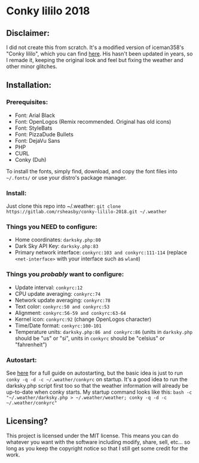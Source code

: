# Conky lililo 2018

## Disclaimer:

I did not create this from scratch. It's a modified version of iceman358's "Conky lililo", which you can find [here](https://www.deviantart.com/iceman358/art/Conky-lililo-356227018). His hasn't been updated in years, so I remade it, keeping the original look and feel but fixing the weather and other minor glitches.

## Installation:

### Prerequisites:

* Font: Arial Black
* Font: OpenLogos (Remix recommended. Original has old icons)
* Font: StyleBats
* Font: PizzaDude Bullets
* Font: DejaVu Sans
* PHP
* CURL
* Conky (Duh)

To install the fonts, simply find, download, and copy the font files into `~/.fonts/` or use your distro's package manager.
 
### Install:

Just clone this repo into ~/.weather:
`git clone https://gitlab.com/rsheasby/conky-lililo-2018.git ~/.weather`

### Things you **NEED** to configure:

* Home coordinates: `darksky.php:80`
* Dark Sky API Key: `darksky.php:83`
* Primary network interface: `conkyrc:103 and conkyrc:111-114` (replace `<net-interface>` with your interface such as `wlan0`)
	
### Things you *probably* want to configure:

* Update interval: `conkyrc:12`
* CPU update averaging: `conkyrc:74`
* Network update averaging: `conkyrc:78`
* Text color: `conkyrc:50 and conkyrc:53`
* Alignment: `conkyrc:56-59 and conkyrc:63-64`
* Kernel icon: `conkyrc:92` (change OpenLogos character)
* Time/Date format: `conkyrc:100-101`
* Temperature units: `darksky.php:86 and conkyrc:86` (units in `darksky.php` should be "us" or "si", units in `conkyrc` should be "celsius" or "fahrenheit")

### Autostart:

See [here](https://wiki.archlinux.org/index.php/autostarting) for a full guide on autostarting, but the basic idea is just to run `conky -q -d -c ~/.weather/conkyrc` on startup. It's a good idea to run the darksky.php script first too so that the weather information will already be up-to-date when conky starts. My startup command looks like this: `bash -c "~/.weather/darksky.php > ~/.weather/weather; conky -q -d -c ~/.weather/conkyrc"`

## Licensing?

This project is licensed under the MIT license. This means you can do whatever you want with the software including modify, share, sell, etc... so long as you keep the copyright notice so that I still get some credit for the work.
